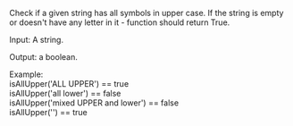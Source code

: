 Check if a given string has all symbols in upper case. If the string is empty or doesn't have any letter in it - function should return True.

Input: A string.

Output: a boolean.

Example:  
isAllUpper('ALL UPPER') == true  
isAllUpper('all lower') == false  
isAllUpper('mixed UPPER and lower') == false  
isAllUpper('') == true
